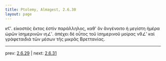 ```yaml
---
title: Ptolemy, Almagest, 2.6.30
layout: page
---
```


κϚʹ. εἰκοστὸς ἕκτος ἐστὶν παράλληλος, καθ' ὃν ἂνγένοιτο ἡ μεγίστη ἡμέρα ὡρῶν ἰσημερινῶν ιη∠ʹ. ἀπέχει δὲ οὗτος τοῦ ἰσημερινοῦ μοίρας νθ∠ʹ καὶ γράφεταιδιὰ τῶν μέσων τῆς μικρᾶς Βρεττανίας.

---

prev: [2.6.29](../2.6.29/) | next: [2.6.31](../2.6.31/)

